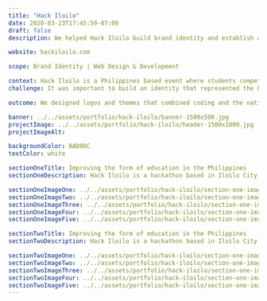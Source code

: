 ```yaml
---
title: "Hack Iloilo"
date: 2020-03-23T17:45:59-07:00
draft: false
description: We helped Hack Iloilo build brand identity and establish a digital presence

website: hackiloilo.com

scope: Brand Identity | Web Design & Development

context: Hack Iloilo is a Philippines based event where students compete in an all-day hackathon building websites, apps, or games.
challenge: It was important to build an identity that represented the hackathon and the filipino people. Also, the event needed a landing page that would convert.

outcome: We designed logos and themes that combined coding and the nationality. The website also converted 156 participants for the event.

banner: ../../assets/portfolio/hack-iloilo/banner-1500x500.jpg
projectImage: ../../assets/portfolio/hack-iloilo/header-1500x1000.jpg
projectImageAlt:

backgroundColor: BAD0DC
textColor: white

sectionOneTitle: Improving the form of education in the Philippines
sectionOneDescription: Hack Iloilo is a hackathon based in Iloilo City, Philippines open to university students and professionals that aims to inspire the Filipino community to leverage their knowledge and skills to build digital projects/companies that will better the livlihood in the Philippines.

sectionOneImageOne: ../../assets/portfolio/hack-iloilo/section-one-image-one-1500x1000.jpg
sectionOneImageTwo: ../../assets/portfolio/hack-iloilo/section-one-image-two-1500x1000.jpg
sectionOneImageThree: ../../assets/portfolio/hack-iloilo/section-one-image-three-1500x1000.jpg
sectionOneImageFour: ../../assets/portfolio/hack-iloilo/section-one-image-four-1500x1000.jpg
sectionOneImageFive: ../../assets/portfolio/hack-iloilo/section-one-image-five-1500x1000.jpg

sectionTwoTitle: Improving the form of education in the Philippines
sectionTwoDescription: Hack Iloilo is a hackathon based in Iloilo City, Philippines open to university students and professionals that aims to inspire the Filipino community to leverage their knowledge and skills to build digital projects/companies that will better the livlihood in the Philippines.

sectionTwoImageOne: ../../assets/portfolio/hack-iloilo/section-one-image-one-1500x1000.jpg
sectionTwoImageTwo: ../../assets/portfolio/hack-iloilo/section-one-image-two-1500x1000.jpg
sectionTwoImageThree: ../../assets/portfolio/hack-iloilo/section-one-image-three-1500x1000.jpg
sectionTwoImageFour: ../../assets/portfolio/hack-iloilo/section-one-image-four-1500x1000.jpg
sectionTwoImageFive: ../../assets/portfolio/hack-iloilo/section-one-image-five-1500x1000.jpg
---
```


